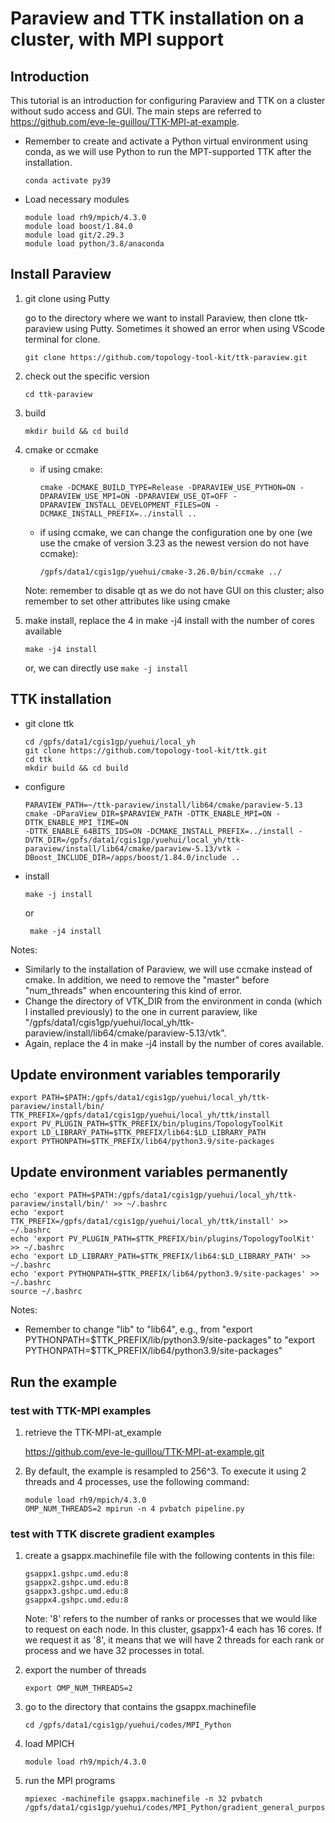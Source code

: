 # Paraview and TTK installation on a cluster, with MPI support

## Introduction
This tutorial is an introduction for configuring Paraview and TTK on a cluster without sudo access and GUI. The main steps are referred to https://github.com/eve-le-guillou/TTK-MPI-at-example.

* Remember to create and activate a Python virtual environment using conda, as we will use Python to run the MPT-supported TTK after the installation.

   ```
   conda activate py39
   ```
* Load necessary modules
  ```
  module load rh9/mpich/4.3.0
  module load boost/1.84.0
  module load git/2.29.3
  module load python/3.8/anaconda
  ```

## Install Paraview
1) git clone using Putty
   
   go to the directory where we want to install Paraview, then clone ttk-paraview using Putty. Sometimes it showed an error when using VScode terminal for clone.
   ```
   git clone https://github.com/topology-tool-kit/ttk-paraview.git
   ```
   
3) check out the specific version
   
   ```
   cd ttk-paraview
   ```
   
4) build
   
   ```
   mkdir build && cd build
   ```
  
4) cmake or ccmake

   * if using cmake:
       ```
       cmake -DCMAKE_BUILD_TYPE=Release -DPARAVIEW_USE_PYTHON=ON -DPARAVIEW_USE_MPI=ON -DPARAVIEW_USE_QT=OFF -DPARAVIEW_INSTALL_DEVELOPMENT_FILES=ON -DCMAKE_INSTALL_PREFIX=../install ..
       ```
   * if using ccmake, we can change the configuration one by one (we use the cmake of version 3.23 as the newest version do not have ccmake):
      ```
      /gpfs/data1/cgis1gp/yuehui/cmake-3.26.0/bin/ccmake ../
      ```

   Note: remember to disable qt as we do not have GUI on this cluster; also remember to set other attributes like using cmake
   
5) make install, replace the 4 in make -j4 install with the number of cores available

   ```
   make -j4 install
   ```
   or, we can directly use ```make -j install```

## TTK installation

* git clone ttk
   ```
   cd /gpfs/data1/cgis1gp/yuehui/local_yh
   git clone https://github.com/topology-tool-kit/ttk.git
   cd ttk
   mkdir build && cd build
   ```
* configure
   ```
   PARAVIEW_PATH=~/ttk-paraview/install/lib64/cmake/paraview-5.13
   cmake -DParaView_DIR=$PARAVIEW_PATH -DTTK_ENABLE_MPI=ON -DTTK_ENABLE_MPI_TIME=ON 
   -DTTK_ENABLE_64BITS_IDS=ON -DCMAKE_INSTALL_PREFIX=../install -DVTK_DIR=/gpfs/data1/cgis1gp/yuehui/local_yh/ttk-paraview/install/lib64/cmake/paraview-5.13/vtk -DBoost_INCLUDE_DIR=/apps/boost/1.84.0/include ..
   ```
* install
  ```
  make -j install
  ```
  or
  ```
   make -j4 install
   ```

Notes:
* Similarly to the installation of Paraview, we will use ccmake instead of cmake. In addition, we need to remove the "master" before "num_threads" when encountering this kind of error.
* Change the directory of VTK_DIR from the environment in conda (which I installed previously) to the one in current paraview, like "/gpfs/data1/cgis1gp/yuehui/local_yh/ttk-paraview/install/lib64/cmake/paraview-5.13/vtk".
* Again, replace the 4 in make -j4 install by the number of cores available.

## Update environment variables temporarily
```
export PATH=$PATH:/gpfs/data1/cgis1gp/yuehui/local_yh/ttk-paraview/install/bin/
TTK_PREFIX=/gpfs/data1/cgis1gp/yuehui/local_yh/ttk/install
export PV_PLUGIN_PATH=$TTK_PREFIX/bin/plugins/TopologyToolKit
export LD_LIBRARY_PATH=$TTK_PREFIX/lib64:$LD_LIBRARY_PATH
export PYTHONPATH=$TTK_PREFIX/lib64/python3.9/site-packages
```

## Update environment variables permanently
```
echo 'export PATH=$PATH:/gpfs/data1/cgis1gp/yuehui/local_yh/ttk-paraview/install/bin/' >> ~/.bashrc
echo 'export TTK_PREFIX=/gpfs/data1/cgis1gp/yuehui/local_yh/ttk/install' >> ~/.bashrc
echo 'export PV_PLUGIN_PATH=$TTK_PREFIX/bin/plugins/TopologyToolKit' >> ~/.bashrc
echo 'export LD_LIBRARY_PATH=$TTK_PREFIX/lib64:$LD_LIBRARY_PATH' >> ~/.bashrc
echo 'export PYTHONPATH=$TTK_PREFIX/lib64/python3.9/site-packages' >> ~/.bashrc
source ~/.bashrc
```

Notes:
* Remember to change "lib" to "lib64", e.g., from "export PYTHONPATH=$TTK_PREFIX/lib/python3.9/site-packages" to "export PYTHONPATH=$TTK_PREFIX/lib64/python3.9/site-packages"

## Run the example
### test with TTK-MPI examples
1) retrieve the TTK-MPI-at_example
   
   https://github.com/eve-le-guillou/TTK-MPI-at-example.git
2) By default, the example is resampled to 256^3. To execute it using 2 threads and 4 processes, use the following command:
   
   ```
   module load rh9/mpich/4.3.0
   OMP_NUM_THREADS=2 mpirun -n 4 pvbatch pipeline.py
   ```

### test with TTK discrete gradient examples
1) create a gsappx.machinefile file with the following contents in this file:
   ```
   gsappx1.gshpc.umd.edu:8
   gsappx2.gshpc.umd.edu:8
   gsappx3.gshpc.umd.edu:8
   gsappx4.gshpc.umd.edu:8
   ```
   Note: '8' refers to the number of ranks or processes that we would like to request on each node. In this cluster, gsappx1-4 each has 16 cores. If we request it as '8', it means that we will have 2 threads for each rank or process and we have 32 processes in total.
   
2) export the number of threads
   ```
   export OMP_NUM_THREADS=2
   ```

3) go to the directory that contains the gsappx.machinefile
   ```
   cd /gpfs/data1/cgis1gp/yuehui/codes/MPI_Python
   ```

4) load MPICH
   ```
   module load rh9/mpich/4.3.0
   ```
   
5) run the MPI programs
   ```
   mpiexec -machinefile gsappx.machinefile -n 32 pvbatch /gpfs/data1/cgis1gp/yuehui/codes/MPI_Python/gradient_general_purpose_separate_timing_triangle_mesh_noOutputs_04162025.py
   ```


